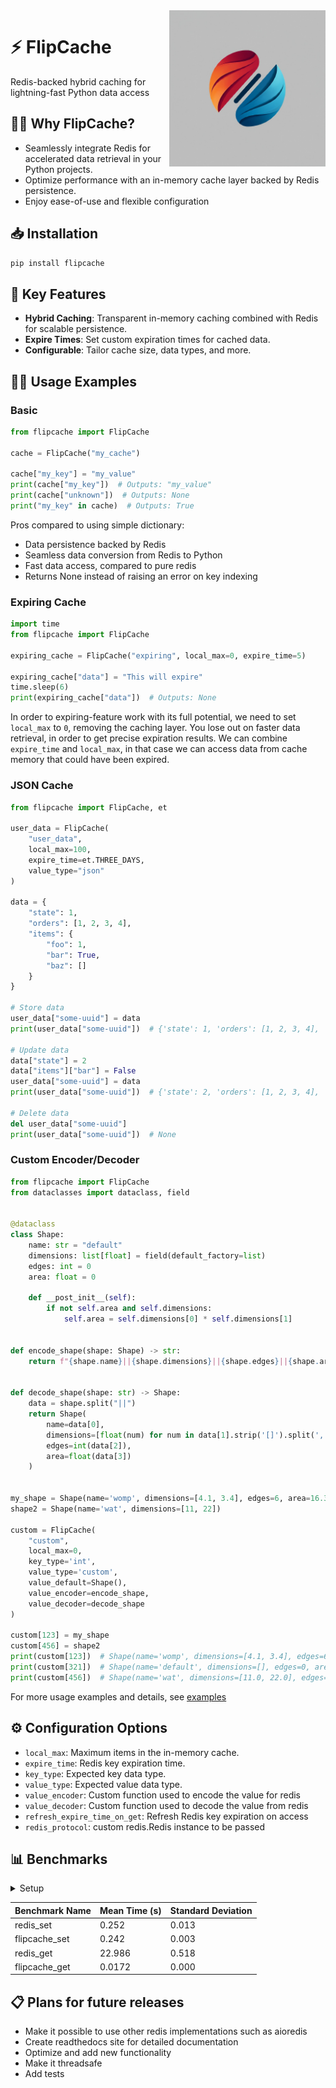 <img align="right" src="assets/logo.jpg" alt="PyCache Logo" height="250px" width="auto">

# ⚡️ FlipCache

Redis-backed hybrid caching for lightning-fast Python data access

## 🤷‍♂️ Why FlipCache?

- Seamlessly integrate Redis for accelerated data retrieval in your Python projects.
- Optimize performance with an in-memory cache layer backed by Redis persistence.
- Enjoy ease-of-use and flexible configuration


## 📥 Installation
```bash
pip install flipcache
```

## 🚀 Key Features
- **Hybrid Caching**: Transparent in-memory caching combined with Redis for scalable persistence.
- **Expire Times**: Set custom expiration times for cached data.
- **Configurable**: Tailor cache size, data types, and more.

## 👨‍💻 Usage Examples
### Basic

```python
from flipcache import FlipCache

cache = FlipCache("my_cache")

cache["my_key"] = "my_value"
print(cache["my_key"])  # Outputs: "my_value"
print(cache["unknown"])  # Outputs: None
print("my_key" in cache)  # Outputs: True

```
Pros compared to using simple dictionary: 
- Data persistence backed by Redis
- Seamless data conversion from Redis to Python
- Fast data access, compared to pure redis
- Returns None instead of raising an error on key indexing

### Expiring Cache

```python
import time
from flipcache import FlipCache

expiring_cache = FlipCache("expiring", local_max=0, expire_time=5)

expiring_cache["data"] = "This will expire"
time.sleep(6)
print(expiring_cache["data"])  # Outputs: None
```
In order to expiring-feature work with its full potential, we need to set `local_max` to `0`, removing the caching layer. 
You lose out on faster data retrieval, in order to get precise expiration results.
We can combine `expire_time` and `local_max`, in that case we can access data from cache memory that could have been expired.

### JSON Cache

```python
from flipcache import FlipCache, et

user_data = FlipCache(
    "user_data",
    local_max=100,
    expire_time=et.THREE_DAYS,
    value_type="json"
)

data = {
    "state": 1,
    "orders": [1, 2, 3, 4],
    "items": {
        "foo": 1,
        "bar": True,
        "baz": []
    }
}

# Store data
user_data["some-uuid"] = data
print(user_data["some-uuid"])  # {'state': 1, 'orders': [1, 2, 3, 4], 'items': {'foo': 1, 'bar': True, 'baz': []}}

# Update data
data["state"] = 2
data["items"]["bar"] = False
user_data["some-uuid"] = data
print(user_data["some-uuid"])  # {'state': 2, 'orders': [1, 2, 3, 4], 'items': {'foo': 1, 'bar': False, 'baz': []}}

# Delete data
del user_data["some-uuid"]
print(user_data["some-uuid"])  # None
```

### Custom Encoder/Decoder

```python
from flipcache import FlipCache
from dataclasses import dataclass, field


@dataclass
class Shape:
    name: str = "default"
    dimensions: list[float] = field(default_factory=list)
    edges: int = 0
    area: float = 0

    def __post_init__(self):
        if not self.area and self.dimensions:
            self.area = self.dimensions[0] * self.dimensions[1]


def encode_shape(shape: Shape) -> str:
    return f"{shape.name}||{shape.dimensions}||{shape.edges}||{shape.area}"


def decode_shape(shape: str) -> Shape:
    data = shape.split("||")
    return Shape(
        name=data[0],
        dimensions=[float(num) for num in data[1].strip('[]').split(',') if num],
        edges=int(data[2]),
        area=float(data[3])
    )


my_shape = Shape(name='womp', dimensions=[4.1, 3.4], edges=6, area=16.38)
shape2 = Shape(name='wat', dimensions=[11, 22])

custom = FlipCache(
    "custom",
    local_max=0,
    key_type='int',
    value_type='custom',
    value_default=Shape(),
    value_encoder=encode_shape,
    value_decoder=decode_shape
)

custom[123] = my_shape
custom[456] = shape2
print(custom[123])  # Shape(name='womp', dimensions=[4.1, 3.4], edges=6, area=16.38)
print(custom[321])  # Shape(name='default', dimensions=[], edges=0, area=0.0)
print(custom[456])  # Shape(name='wat', dimensions=[11.0, 22.0], edges=0, area=242.0)
```

For more usage examples and details, see [examples](./examples)

## ⚙️ Configuration Options
- `local_max`: Maximum items in the in-memory cache.
- `expire_time`: Redis key expiration time.
- `key_type`: Expected key data type.
- `value_type`: Expected value data type.
- `value_encoder`: Custom function used to encode the value for redis
- `value_decoder`: Custom function used to decode the value from redis
- `refresh_expire_time_on_get`: Refresh Redis key expiration on access
- `redis_protocol`: custom redis.Redis instance to be passed

## 📊 Benchmarks

<details>
    <summary>Setup</summary>

```python
from flipcache import FlipCache
from redis import Redis

KEYS = 1_000
rdp = Redis(decode_responses=True)
cache = FlipCache(name="my_cache", redis_protocol=rdp, local_max=KEYS)


def redis_set():
    for i in range(KEYS):
        rdp.set(f"my_cache:{i}", i * 2)


def pycache_set():
    for i in range(KEYS):
        cache[i] = i * 2


def redis_get():
    for _ in range(100):
        for i in range(KEYS):
            v = rdp.get(f"my_cache:{i}")


def pycache_get():
    for _ in range(100):
        for i in range(KEYS):
            v = cache[i]
```
</details>

| Benchmark Name | Mean Time (s) | Standard Deviation |
|----------------|---------------|--------------------|
| redis_set      | 0.252         | 0.013              |
| flipcache_set  | 0.242         | 0.003              |
| redis_get      | 22.986        | 0.518              |
| flipcache_get  | 0.0172        | 0.000              |



## 📋 Plans for future releases
- Make it possible to use other redis implementations such as aioredis
- Create readthedocs site for detailed documentation
- Optimize and add new functionality
- Make it threadsafe
- Add tests